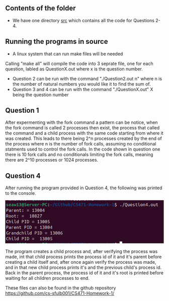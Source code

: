 ## Contents of the folder

* We have one directory [src](src) which contains all the code for Questions 2-4.

## Running the programs in source

* A linux system that can run make files will be needed

Calling "make all" will compile the code into 3 seprate file, one for each question, labled as QuestionX.out where x is the question number.
* Question 2 can be run with the command "./Question2.out n" where n is the number of natural numbers you would like it to find the sum of.
* Question 3 and 4 can be run with the command "./QuestionX.out" X being the question number 

## Question 1
After expermenting with the fork command a pattern can be notice, when the fork command is called 2 processes then exist, the process that called the command and a child process with the same code starting from where it was created. This leads to there being 2^n processes created by the end of the process where n is the number of fork calls, assuming no conditional statments used to control the fork calls.
In the code shown in question one there is 10 fork calls and no conditionals limiting the fork calls, meaning there are 2^10 processes or 1024 processes.

## Question 4
After running the program provided in Question 4, the following was printed to the console.

<img src="Question4Console.png" width="700">

The program creates a child process and, after verifying the process was made, int that child process prints the process id of it and it's parent before creating a child itself and, after once again verify the process was made, and in that new child process prints it's and the previous child's process id. Back in the parent process, the process id of it and it's root is printed before waiting for all children processes to end.

These files can also be found in the github repository https://github.com/cs-sfulb001/CS471-Homework-1/
